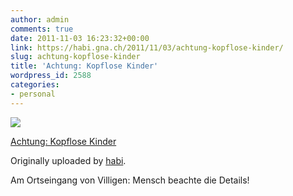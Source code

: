 ```yaml
---
author: admin
comments: true
date: 2011-11-03 16:23:32+00:00
link: https://habi.gna.ch/2011/11/03/achtung-kopflose-kinder/
slug: achtung-kopflose-kinder
title: 'Achtung: Kopflose Kinder'
wordpress_id: 2588
categories:
- personal
---
```



 [![](http://farm7.static.flickr.com/6103/6309662076_56ee66f3d2_m.jpg)](http://www.flickr.com/photos/habi/6309662076/)
   

 
  [Achtung: Kopflose Kinder](http://www.flickr.com/photos/habi/6309662076/)
    

  Originally uploaded by [habi](http://www.flickr.com/photos/habi/).
 



Am Ortseingang von Villigen: Mensch beachte die Details!
  

